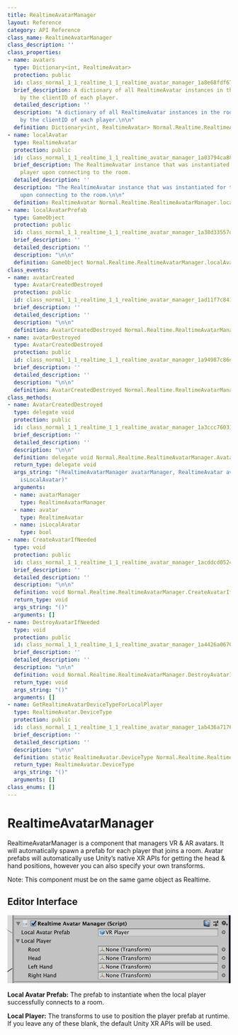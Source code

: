 ```yaml
---
title: RealtimeAvatarManager
layout: Reference
category: API Reference
class_name: RealtimeAvatarManager
class_description: ''
class_properties:
- name: avatars
  type: Dictionary<int, RealtimeAvatar>
  protection: public
  id: class_normal_1_1_realtime_1_1_realtime_avatar_manager_1a8e68fdf67add6acb556c37aebfe86dc3
  brief_description: A dictionary of all RealtimeAvatar instances in the room organized
    by the clientID of each player.
  detailed_description: ''
  description: "A dictionary of all RealtimeAvatar instances in the room organized
    by the clientID of each player.\n\n"
  definition: Dictionary<int, RealtimeAvatar> Normal.Realtime.RealtimeAvatarManager.avatars
- name: localAvatar
  type: RealtimeAvatar
  protection: public
  id: class_normal_1_1_realtime_1_1_realtime_avatar_manager_1a03794ca8840151146f23ee5e4ea2a5b1
  brief_description: The RealtimeAvatar instance that was instantiated for the local
    player upon connecting to the room.
  detailed_description: ''
  description: "The RealtimeAvatar instance that was instantiated for the local player
    upon connecting to the room.\n\n"
  definition: RealtimeAvatar Normal.Realtime.RealtimeAvatarManager.localAvatar
- name: localAvatarPrefab
  type: GameObject
  protection: public
  id: class_normal_1_1_realtime_1_1_realtime_avatar_manager_1a38d33557d1a1b62710a6ffa765209cbb
  brief_description: ''
  detailed_description: ''
  description: "\n\n"
  definition: GameObject Normal.Realtime.RealtimeAvatarManager.localAvatarPrefab
class_events:
- name: avatarCreated
  type: AvatarCreatedDestroyed
  protection: public
  id: class_normal_1_1_realtime_1_1_realtime_avatar_manager_1ad11f7c84133a2714dd1eb93e80ad4f03
  brief_description: ''
  detailed_description: ''
  description: "\n\n"
  definition: AvatarCreatedDestroyed Normal.Realtime.RealtimeAvatarManager.avatarCreated
- name: avatarDestroyed
  type: AvatarCreatedDestroyed
  protection: public
  id: class_normal_1_1_realtime_1_1_realtime_avatar_manager_1a94987c86d82182b137e43a32ebe1cbd6
  brief_description: ''
  detailed_description: ''
  description: "\n\n"
  definition: AvatarCreatedDestroyed Normal.Realtime.RealtimeAvatarManager.avatarDestroyed
class_methods:
- name: AvatarCreatedDestroyed
  type: delegate void
  protection: public
  id: class_normal_1_1_realtime_1_1_realtime_avatar_manager_1a3ccc760312bc6e20a3f909ba287d638f
  brief_description: ''
  detailed_description: ''
  description: "\n\n"
  definition: delegate void Normal.Realtime.RealtimeAvatarManager.AvatarCreatedDestroyed
  return_type: delegate void
  args_string: "(RealtimeAvatarManager avatarManager, RealtimeAvatar avatar, bool
    isLocalAvatar)"
  arguments:
  - name: avatarManager
    type: RealtimeAvatarManager
  - name: avatar
    type: RealtimeAvatar
  - name: isLocalAvatar
    type: bool
- name: CreateAvatarIfNeeded
  type: void
  protection: public
  id: class_normal_1_1_realtime_1_1_realtime_avatar_manager_1acddcd05240563555592d2db9efdd8fed
  brief_description: ''
  detailed_description: ''
  description: "\n\n"
  definition: void Normal.Realtime.RealtimeAvatarManager.CreateAvatarIfNeeded
  return_type: void
  args_string: "()"
  arguments: []
- name: DestroyAvatarIfNeeded
  type: void
  protection: public
  id: class_normal_1_1_realtime_1_1_realtime_avatar_manager_1a4426a06709bebbed753e547697c66a1b
  brief_description: ''
  detailed_description: ''
  description: "\n\n"
  definition: void Normal.Realtime.RealtimeAvatarManager.DestroyAvatarIfNeeded
  return_type: void
  args_string: "()"
  arguments: []
- name: GetRealtimeAvatarDeviceTypeForLocalPlayer
  type: RealtimeAvatar.DeviceType
  protection: public
  id: class_normal_1_1_realtime_1_1_realtime_avatar_manager_1ab436a71761d37b12f2fb1c0c63a4ae93
  brief_description: ''
  detailed_description: ''
  description: "\n\n"
  definition: static RealtimeAvatar.DeviceType Normal.Realtime.RealtimeAvatarManager.GetRealtimeAvatarDeviceTypeForLocalPlayer
  return_type: RealtimeAvatar.DeviceType
  args_string: "()"
  arguments: []
class_enums: []
---
```


# RealtimeAvatarManager

RealtimeAvatarManager is a component that managers VR & AR avatars. It will automatically spawn a prefab for each player that joins a room. Avatar prefabs will automatically use Unity’s native XR APIs for getting the head & hand positions, however you can also specify your own transforms.

Note: This component must be on the same game object as Realtime.

## Editor Interface

![](./assets/realtimeavatarmanager.png "The Unity inspector for RealtimeAvatarManager.")

**Local Avatar Prefab:** The prefab to instantiate when the local player successfully connects to a room.

**Local Player:** The transforms to use to position the player prefab at runtime. If you leave any of these blank, the default Unity XR APIs will be used.
